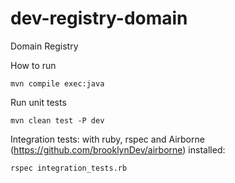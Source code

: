 # dev-registry-domain
Domain Registry

How to run

``` 
mvn compile exec:java
```

Run unit tests

``` 
mvn clean test -P dev
```
Integration tests: with ruby, rspec and Airborne (https://github.com/brooklynDev/airborne) installed:

``` 
rspec integration_tests.rb
```
